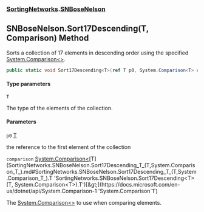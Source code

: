 ### [SortingNetworks](SortingNetworks.md 'SortingNetworks').[SNBoseNelson](SortingNetworks.SNBoseNelson.md 'SortingNetworks.SNBoseNelson')

## SNBoseNelson.Sort17Descending<T>(T, Comparison<T>) Method

Sorts a collection of 17 elements in descending order using the specified [System.Comparison&lt;&gt;](https://docs.microsoft.com/en-us/dotnet/api/System.Comparison-1 'System.Comparison`1').

```csharp
public static void Sort17Descending<T>(ref T p0, System.Comparison<T> comparison);
```
#### Type parameters

<a name='SortingNetworks.SNBoseNelson.Sort17Descending_T_(T,System.Comparison_T_).T'></a>

`T`

The type of the elements of the collection.
#### Parameters

<a name='SortingNetworks.SNBoseNelson.Sort17Descending_T_(T,System.Comparison_T_).p0'></a>

`p0` [T](SortingNetworks.SNBoseNelson.Sort17Descending_T_(T,System.Comparison_T_).md#SortingNetworks.SNBoseNelson.Sort17Descending_T_(T,System.Comparison_T_).T 'SortingNetworks.SNBoseNelson.Sort17Descending<T>(T, System.Comparison<T>).T')

the reference to the first element of the collection

<a name='SortingNetworks.SNBoseNelson.Sort17Descending_T_(T,System.Comparison_T_).comparison'></a>

`comparison` [System.Comparison&lt;](https://docs.microsoft.com/en-us/dotnet/api/System.Comparison-1 'System.Comparison`1')[T](SortingNetworks.SNBoseNelson.Sort17Descending_T_(T,System.Comparison_T_).md#SortingNetworks.SNBoseNelson.Sort17Descending_T_(T,System.Comparison_T_).T 'SortingNetworks.SNBoseNelson.Sort17Descending<T>(T, System.Comparison<T>).T')[&gt;](https://docs.microsoft.com/en-us/dotnet/api/System.Comparison-1 'System.Comparison`1')

The [System.Comparison&lt;&gt;](https://docs.microsoft.com/en-us/dotnet/api/System.Comparison-1 'System.Comparison`1') to use when comparing elements.